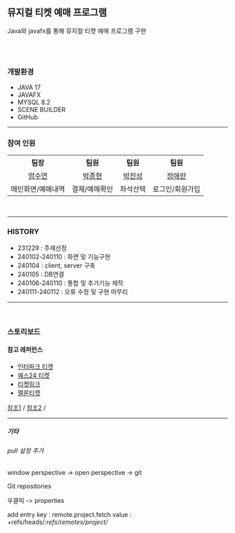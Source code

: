 ##  뮤지컬 티켓 예매 프로그램 
Java와 javafx를 통해 뮤지컬 티켓 예매 프로그램 구현

<br/>
<br/>

### 개발환경
- JAVA 17
- JAVAFX
- MYSQL 8.2
- SCENE BUILDER
- GitHub

<HR/>

### 참여 인원
<table >
  <tr>
    <th>팀장</th><th>팀원</th><th>팀원</th><th>팀원</th>
  </tr>
  <tr align="center">
    <td> <a href="https://github.com/nanaball/TicketReservation">엄수연</a></td>
    <td> <a href="https://github.com/qwerdf1133/ticket-project-fork">박종현</a> </td>
    <td> <a href="https://github.com/jinseong-1/ticket">박진성</a> </td>
    <td> <a href="#">정애란</a> </td>
  </tr>
  <tr>
    <td>메인화면/예매내역</td><td>결제/예매확인</td><td>좌석선택</td><td>로그인/회원가입</td>
  </tr>
</table>


<br/>
<hr/>

### HISTORY 
- 231229 : 주제선정
- 240102-240110 : 화면 및 기능구현
- 240104 : client, server 구축
- 240105 : DB연결
- 240106-240110 : 통합 및 추가기능 제작
- 240111-240112 : 오류 수정 및 구현 마무리 

<HR/>
<BR/>

### 스토리보드 


#### 참고 레퍼런스 

- [인터파크 티켓](https://tickets.interpark.com/contents/genre/musical)
- [예스24 티켓](http://ticket.yes24.com/New/Genre/GenreMain.aspx?genre=15457&Gcode=009_202_002)
- [티켓링크](https://www.ticketlink.co.kr/home)
- [멜론티켓](https://ticket.melon.com/concert/index.htm?genreType=GENRE_ART)

[참조1](https://hey79.tistory.com/166) /  [참조2](https://github.com/daheewoo/calendar_javaFx/commit/dc5c358d2ebec01f73076b08f968bb713a71d746) / 
<BR/>
<HR/>

##### 기타 

###### pull 설정 추가

window perspective -> open perspective -> git 

Git repositories 

우클릭 -> properties

add entry 
key : remote.project.fetch
value : +refs/heads/*:refs/remotes/project/*


